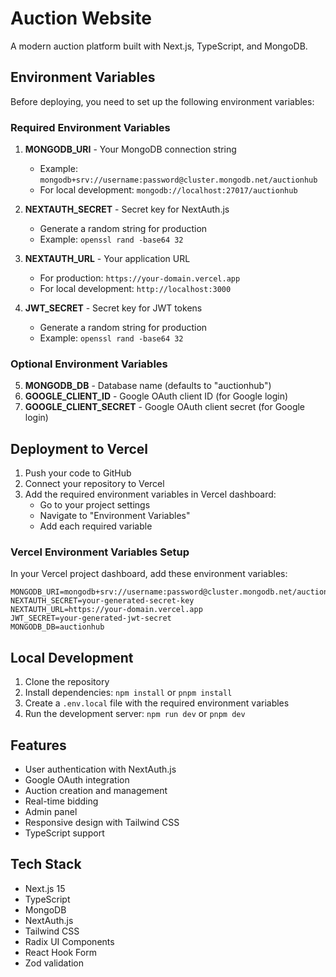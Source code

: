 # Auction Website

A modern auction platform built with Next.js, TypeScript, and MongoDB.

## Environment Variables

Before deploying, you need to set up the following environment variables:

### Required Environment Variables

1. **MONGODB_URI** - Your MongoDB connection string
   - Example: `mongodb+srv://username:password@cluster.mongodb.net/auctionhub`
   - For local development: `mongodb://localhost:27017/auctionhub`

2. **NEXTAUTH_SECRET** - Secret key for NextAuth.js
   - Generate a random string for production
   - Example: `openssl rand -base64 32`

3. **NEXTAUTH_URL** - Your application URL
   - For production: `https://your-domain.vercel.app`
   - For local development: `http://localhost:3000`

4. **JWT_SECRET** - Secret key for JWT tokens
   - Generate a random string for production
   - Example: `openssl rand -base64 32`

### Optional Environment Variables

5. **MONGODB_DB** - Database name (defaults to "auctionhub")
6. **GOOGLE_CLIENT_ID** - Google OAuth client ID (for Google login)
7. **GOOGLE_CLIENT_SECRET** - Google OAuth client secret (for Google login)

## Deployment to Vercel

1. Push your code to GitHub
2. Connect your repository to Vercel
3. Add the required environment variables in Vercel dashboard:
   - Go to your project settings
   - Navigate to "Environment Variables"
   - Add each required variable

### Vercel Environment Variables Setup

In your Vercel project dashboard, add these environment variables:

```
MONGODB_URI=mongodb+srv://username:password@cluster.mongodb.net/auctionhub
NEXTAUTH_SECRET=your-generated-secret-key
NEXTAUTH_URL=https://your-domain.vercel.app
JWT_SECRET=your-generated-jwt-secret
MONGODB_DB=auctionhub
```

## Local Development

1. Clone the repository
2. Install dependencies: `npm install` or `pnpm install`
3. Create a `.env.local` file with the required environment variables
4. Run the development server: `npm run dev` or `pnpm dev`

## Features

- User authentication with NextAuth.js
- Google OAuth integration
- Auction creation and management
- Real-time bidding
- Admin panel
- Responsive design with Tailwind CSS
- TypeScript support

## Tech Stack

- Next.js 15
- TypeScript
- MongoDB
- NextAuth.js
- Tailwind CSS
- Radix UI Components
- React Hook Form
- Zod validation 
